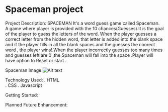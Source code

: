# Spaceman project
Project Description:
SPACEMAN
It's a word guess game called Spaceman. A game where player is provided with the 10 chances(Guesses).It is the goal of the player to guess the letters of the word. When the player guesses a correct letter from the hidden word, that letter is added into the blank space and if the player fills in all the blank spaces and the guesses the coorect word , the player wins!.When the player incorrectly guesses too many times and guesses left are 0 ,the Spaceman will fall into the space .Player will have option to Reset or start .

Spaceman Image
![Alt text](Spacemanscrrenshot.png)

Technology Used:
. HTML  
. CSS
. Javascript

Getting Started:

Planned Future Enhancement: